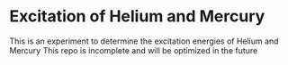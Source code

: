 # Excitation of Helium and Mercury
This is an experiment to determine the excitation energies of Helium and Mercury
This repo is incomplete and will be optimized in the future
